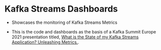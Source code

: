 
# Kafka Streams Dashboards

* Showcases the monitoring of Kafka Streams Metrics

* This is the code and dashboards as the basis of a Kafka Summit Europe 2021 presentation titled,
[What is the State of my Kafka Streams Application? Unleashing Metrics.](https://www.kafka-summit.org/sessions/what-is-the-state-of-my-kafka-streams-application-unleashing-metrics).

